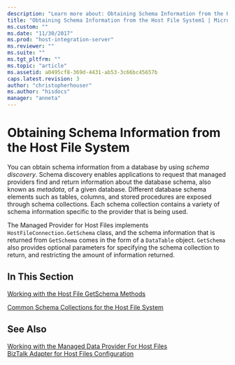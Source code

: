 ```yaml
---
description: "Learn more about: Obtaining Schema Information from the Host File System"
title: "Obtaining Schema Information from the Host File System1 | Microsoft Docs"
ms.custom: ""
ms.date: "11/30/2017"
ms.prod: "host-integration-server"
ms.reviewer: ""
ms.suite: ""
ms.tgt_pltfrm: ""
ms.topic: "article"
ms.assetid: a0495cf8-369d-4431-ab53-3c66bc45657b
caps.latest.revision: 3
author: "christopherhouser"
ms.author: "hisdocs"
manager: "anneta"
---
```

# Obtaining Schema Information from the Host File System
You can obtain schema information from a database by using *schema discovery*. Schema discovery enables applications to request that managed providers find and return information about the database schema, also known as *metadata*, of a given database. Different database schema elements such as tables, columns, and stored procedures are exposed through schema collections. Each schema collection contains a variety of schema information specific to the provider that is being used.  
  
 The Managed Provider for Host Files implements `HostFileConnection.GetSchema` class, and the schema information that is returned from `GetSchema` comes in the form of a `DataTable` object. `GetSchema` also provides optional parameters for specifying the schema collection to return, and restricting the amount of information returned.  
  
## In This Section  
 [Working with the Host File GetSchema Methods](../core/working-with-the-host-file-getschema-methods2.md)  
  
 [Common Schema Collections for the Host File System](../core/common-schema-collections-for-the-host-file-system1.md)  
  
## See Also  
 [Working with the Managed Data Provider For Host Files](../core/working-with-the-managed-data-provider-for-host-files1.md)   
 [BizTalk Adapter for Host Files Configuration](./biztalk-adapter-for-host-files-configuration1.md)
